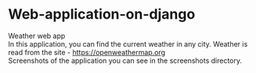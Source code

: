 # Web-application-on-django
Weather web app  
In this application, you can find the current weather in any city.
Weather is read from the site - https://openweathermap.org   
Screenshots of the application you can see in the screenshots directory.

